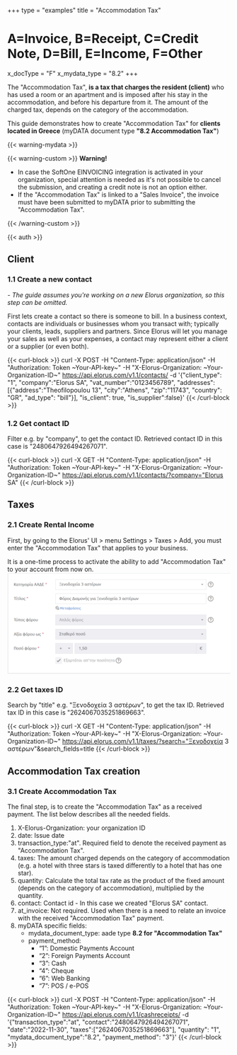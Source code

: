 +++
type = "examples"
title = "Accommodation Tax"
# A=Invoice, B=Receipt, C=Credit Note, D=Bill, E=Income, F=Other
x_docType = "F"
x_mydata_type = "8.2"
+++

The "Accommodation Tax", **is a tax that charges the resident (client)** who has used a room or an apartment and is imposed after his stay in the accommodation, and before his departure from it. The amount of the charged tax, depends on the category of the accommodation.

This guide demonstrates how to create "Accommodation Tax" for **clients located in Greece** (myDATA document type **"8.2 Accommodation Tax"**)

{{< warning-mydata >}}

{{< warning-custom >}}
<b>Warning!</b>
<ul>
<li>In case the SoftOne EINVOICING integration is activated in your organization, special attention is needed as it's not possible to cancel the submission, and creating a credit note is not an option either.</li>
<li>If the "Accommodation Tax" is linked to a "Sales Invoice", the invoice must have been submitted to myDATA prior to submitting the "Accommodation Tax".</li>
</ul>
{{< /warning-custom >}}

{{< auth >}}

Client
------

### 1.1 Create a new contact

_\- The guide assumes you're working on a new Elorus organization, so this step can be omitted._  
  
First lets create a contact so there is someone to bill. In a business context, contacts are individuals or businesses whom you transact with; typically your clients, leads, suppliers and partners. Since Elorus will let you manage your sales as well as your expenses, a contact may represent either a client or a supplier (or even both).  
  

{{< curl-block >}}
curl -X POST -H "Content-Type: application/json" -H "Authorization: Token ~Your-API-key~" -H "X-Elorus-Organization: ~Your-Organization-ID~" https://api.elorus.com/v1.1/contacts/ -d '{"client_type": "1", "company":"Elorus SA", "vat_number":"0123456789", "addresses":[{"address":"Theofilopoulou 13", "city":"Athens", "zip":"11743", "country": "GR", "ad_type": "bill"}], "is_client": true, "is_supplier":false}'
{{< /curl-block >}}
  

### 1.2 Get contact ID

Filter e.g. by "company", to get the contact ID. Retrieved contact ID in this case is "2480647926494267071".  
  

{{< curl-block >}}
curl -X GET -H "Content-Type: application/json" -H "Authorization: Token ~Your-API-key~" -H "X-Elorus-Organization: ~Your-Organization-ID~" https://api.elorus.com/v1.1/contacts/?company="Elorus SA"
{{< /curl-block >}}
  

Taxes
-----

### 2.1 Create Rental Income

First, by going to the Elorus' UI > menu Settings > Taxes > Add, you must enter the "Accommodation Tax" that applies to your business. 

It is a one-time process to activate the ability to add "Accommodation Tax" to your account from now on. ![](/img/examples/accommodation-tax.png)

### 2.2 Get taxes ID

Search by "title" e.g. "Ξενοδοχεία 3 αστέρων", to get the tax ID. Retrieved tax ID in this case is "2624067035251869663".

{{< curl-block >}}
curl -X GET -H "Content-Type: application/json" -H "Authorization: Token ~Your-API-key~" -H "X-Elorus-Organization: ~Your-Organization-ID~" https://api.elorus.com/v1.1/taxes/?search="Ξενοδοχεία 3 αστέρων"&search_fields=title
{{< /curl-block >}}


Accommodation Tax creation
---------------

### 3.1 Create Accommodation Tax

The final step, is to create the "Accommodation Tax" as a received payment. The list below describes all the needed fields.

1. X-Elorus-Organization: your organization ID
2. date: Issue date
3. transaction_type:"at". Required field to denote the received payment as "Accommodation Tax".
4. taxes: The amount charged depends on the category of accommodation (e.g. a hotel with three stars is taxed differently to a hotel that has one star). 
5. quantity: Calculate the total tax rate as the product of the fixed amount (depends on the category of accommodation), multiplied by the quantity.
6. contact: Contact id - In this case we created "Elorus SA" contact.
7. at_invoice: Not required. Used when there is a need to relate an invoice with the received "Accommodation Tax" payment.
8. myDATA specific fields:
    *   mydata\_document\_type: aade type **8.2 for "Accommodation Tax"**
    *   payment\_method:
        *   “1”: Domestic Payments Account
        *   “2”: Foreign Payments Account
        *   “3”: Cash
        *   “4”: Cheque
        *   “6”: Web Banking
        *   “7”: POS / e-POS

{{< curl-block >}}
curl -X POST -H "Content-Type: application/json" -H "Authorization: Token ~Your-API-key~" -H "X-Elorus-Organization: ~Your-Organization-ID~" https://api.elorus.com/v1.1/cashreceipts/ -d '{"transaction_type":"at", "contact":"2480647926494267071", "date":"2022-11-30", "taxes":["2624067035251869663"], "quantity": "1", "mydata_document_type":"8.2", "payment_method": "3"}'
{{< /curl-block >}}
